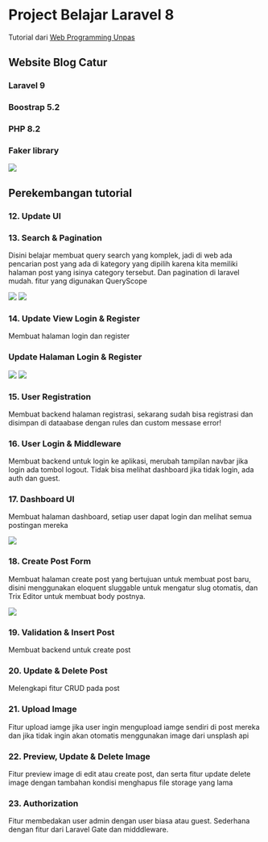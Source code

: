 # Project Belajar Laravel 8

Tutorial dari <a href="https://youtube.com/playlist?list=PLFIM0718LjIWiihbBIq-SWPU6b6x21Q_2">Web Programming Unpas</a>

## Website Blog Catur

### Laravel 9

### Boostrap 5.2

### PHP 8.2

### Faker library

<img src="https://github.com/lolimilkita/coba-laravel/blob/master/img_readme/hal_blog.png">

## Perekembangan tutorial

### 12. Update UI

### 13. Search & Pagination

Disini belajar membuat query search yang komplek, jadi di web ada pencarian post yang ada di kategory yang dipilih karena kita memiliki halaman post yang isinya category tersebut. Dan pagination di laravel mudah. fitur yang digunakan QueryScope

<img src="https://github.com/lolimilkita/coba-laravel/blob/master/img_readme/dua_1.png">
<img src="https://github.com/lolimilkita/coba-laravel/blob/master/img_readme/dua_2.png">

### 14. Update View Login & Register

Membuat halaman login dan register

### Update Halaman Login & Register

<img src="https://github.com/lolimilkita/coba-laravel/blob/master/img_readme/tiga_login.png">

<img src="https://github.com/lolimilkita/coba-laravel/blob/master/img_readme/tiga_register.png">

### 15. User Registration

Membuat backend halaman registrasi, sekarang sudah bisa registrasi dan disimpan di dataabase dengan rules dan custom messase error!

### 16. User Login & Middleware

Membuat backend untuk login ke aplikasi, merubah tampilan navbar jika login ada tombol logout. Tidak bisa melihat dashboard jika tidak login, ada auth dan guest.

### 17. Dashboard UI

Membuat halaman dashboard, setiap user dapat login dan melihat semua postingan mereka

<img src="https://github.com/lolimilkita/coba-laravel/blob/master/img_readme/empat.png">

### 18. Create Post Form

Membuat halaman create post yang bertujuan untuk membuat post baru, disini menggunakan eloquent sluggable untuk mengatur slug otomatis, dan Trix Editor untuk membuat body postnya.

<img src="https://github.com/lolimilkita/coba-laravel/blob/master/img_readme/lima.png">

### 19. Validation & Insert Post

Membuat backend untuk create post

### 20. Update & Delete Post

Melengkapi fitur CRUD pada post

### 21. Upload Image

Fitur upload iamge jika user ingin mengupload iamge sendiri di post mereka dan jika tidak ingin akan otomatis menggunakan image dari unsplash api

### 22. Preview, Update & Delete Image

Fitur preview image di edit atau create post, dan serta fitur update delete image dengan tambahan kondisi menghapus file storage yang lama

### 23. Authorization

Fitur membedakan user admin dengan user biasa atau guest. Sederhana dengan fitur dari Laravel Gate dan midddleware.

